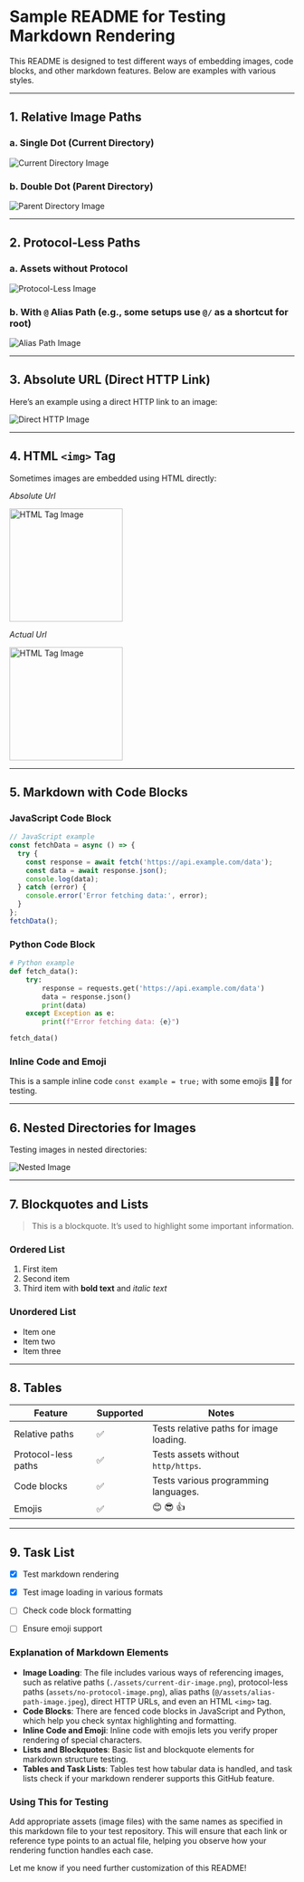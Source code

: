 # Sample README for Testing Markdown Rendering

This README is designed to test different ways of embedding images, code blocks, and other markdown features. Below are examples with various styles.

---

## 1. Relative Image Paths

### a. Single Dot (Current Directory)
![Current Directory Image](./assets/flocking-birds-270-512x384.jpg)

### b. Double Dot (Parent Directory)
![Parent Directory Image](./assets/../assets/green-mountains-929-512x384.jpg)

---

## 2. Protocol-Less Paths

### a. Assets without Protocol
![Protocol-Less Image](assets/walk-pier-77-512x384.jpg)

### b. With `@` Alias Path (e.g., some setups use `@/` as a shortcut for root)
![Alias Path Image](@/assets/window-droplets-171-512x384.jpg)

---

## 3. Absolute URL (Direct HTTP Link)

Here’s an example using a direct HTTP link to an image:

![Direct HTTP Image](https://fastly.picsum.photos/id/270/512/384.jpg?hmac=7QIE6MrLtoPkj-Qb16FJHDR6p3VJyqoS8h5zMuLd75A)

---

## 4. HTML `<img>` Tag

Sometimes images are embedded using HTML directly:

*Absolute Url*

<img src="./assets/indoor-plant-305-512x384.jpg" alt="HTML Tag Image" width="200"/>

*Actual Url*

<img src="https://fastly.picsum.photos/id/1008/512/384.jpg?hmac=AliEcjRkF8CHy5RBfblxvkq6xTYGH23fjNhXmnmnCVE" alt="HTML Tag Image" width="200"/>

---

## 5. Markdown with Code Blocks

### JavaScript Code Block

```javascript
// JavaScript example
const fetchData = async () => {
  try {
    const response = await fetch('https://api.example.com/data');
    const data = await response.json();
    console.log(data);
  } catch (error) {
    console.error('Error fetching data:', error);
  }
};
fetchData();
```

### Python Code Block

```python
# Python example
def fetch_data():
    try:
        response = requests.get('https://api.example.com/data')
        data = response.json()
        print(data)
    except Exception as e:
        print(f"Error fetching data: {e}")

fetch_data()
```

### Inline Code and Emoji

This is a sample inline code `const example = true;` with some emojis 🚀✨ for testing.

---

## 6. Nested Directories for Images

Testing images in nested directories:

![Nested Image](./nested/folder/image-in-nested-folder.png)

---

## 7. Blockquotes and Lists

> This is a blockquote. It’s used to highlight some important information.

### Ordered List
1. First item
2. Second item
3. Third item with **bold text** and *italic text*

### Unordered List
- Item one
- Item two
- Item three

---

## 8. Tables

| Feature            | Supported | Notes                                    |
|--------------------|-----------|------------------------------------------|
| Relative paths     | ✅         | Tests relative paths for image loading.  |
| Protocol-less paths| ✅         | Tests assets without `http/https`.       |
| Code blocks        | ✅         | Tests various programming languages.     |
| Emojis             | ✅         | 😊 😎 👍                                  |

---

## 9. Task List

- [x] Test markdown rendering
- [x] Test image loading in various formats
- [ ] Check code block formatting
- [ ] Ensure emoji support


### Explanation of Markdown Elements

- **Image Loading**: The file includes various ways of referencing images, such as relative paths (`./assets/current-dir-image.png`), protocol-less paths (`assets/no-protocol-image.png`), alias paths (`@/assets/alias-path-image.jpeg`), direct HTTP URLs, and even an HTML `<img>` tag.
- **Code Blocks**: There are fenced code blocks in JavaScript and Python, which help you check syntax highlighting and formatting.
- **Inline Code and Emoji**: Inline code with emojis lets you verify proper rendering of special characters.
- **Lists and Blockquotes**: Basic list and blockquote elements for markdown structure testing.
- **Tables and Task Lists**: Tables test how tabular data is handled, and task lists check if your markdown renderer supports this GitHub feature.

### Using This for Testing

Add appropriate assets (image files) with the same names as specified in this markdown file to your test repository. This will ensure that each link or reference type points to an actual file, helping you observe how your rendering function handles each case.

Let me know if you need further customization of this README!

